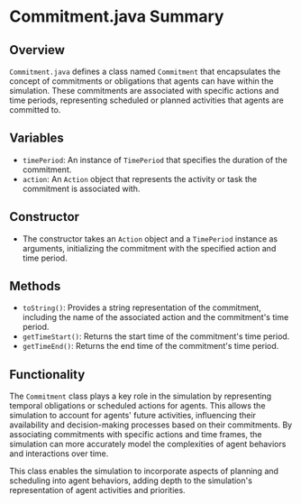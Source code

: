 # Commitment.java Summary

## Overview
`Commitment.java` defines a class named `Commitment` that encapsulates the concept of commitments or obligations that agents can have within the simulation. These commitments are associated with specific actions and time periods, representing scheduled or planned activities that agents are committed to.

## Variables
- `timePeriod`: An instance of `TimePeriod` that specifies the duration of the commitment.
- `action`: An `Action` object that represents the activity or task the commitment is associated with.

## Constructor
- The constructor takes an `Action` object and a `TimePeriod` instance as arguments, initializing the commitment with the specified action and time period.

## Methods
- `toString()`: Provides a string representation of the commitment, including the name of the associated action and the commitment's time period.
- `getTimeStart()`: Returns the start time of the commitment's time period.
- `getTimeEnd()`: Returns the end time of the commitment's time period.

## Functionality
The `Commitment` class plays a key role in the simulation by representing temporal obligations or scheduled actions for agents. This allows the simulation to account for agents' future activities, influencing their availability and decision-making processes based on their commitments. By associating commitments with specific actions and time frames, the simulation can more accurately model the complexities of agent behaviors and interactions over time.

This class enables the simulation to incorporate aspects of planning and scheduling into agent behaviors, adding depth to the simulation's representation of agent activities and priorities.

